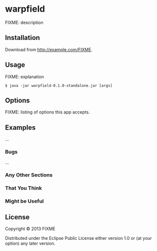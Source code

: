 # warpfield

FIXME: description

## Installation

Download from http://example.com/FIXME.

## Usage

FIXME: explanation

    $ java -jar warpfield-0.1.0-standalone.jar [args]

## Options

FIXME: listing of options this app accepts.

## Examples

...

### Bugs

...

### Any Other Sections
### That You Think
### Might be Useful

## License

Copyright © 2013 FIXME

Distributed under the Eclipse Public License either version 1.0 or (at
your option) any later version.
